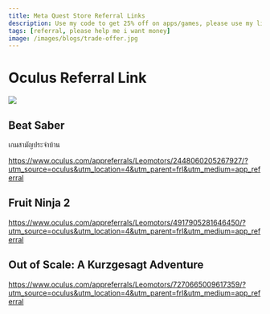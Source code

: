 ```yaml
---
title: Meta Quest Store Referral Links
description: Use my code to get 25% off on apps/games, please use my link so I get free credits to buy more game
tags: [referral, please help me i want money]
image: /images/blogs/trade-offer.jpg
---
```


# Oculus Referral Link

![](/images/blogs/trade-offer.jpg)

## Beat Saber

เกมสามัญประจำบ้าน

https://www.oculus.com/appreferrals/Leomotors/2448060205267927/?utm_source=oculus&utm_location=4&utm_parent=frl&utm_medium=app_referral

## Fruit Ninja 2

https://www.oculus.com/appreferrals/Leomotors/4917905281646450/?utm_source=oculus&utm_location=4&utm_parent=frl&utm_medium=app_referral

## Out of Scale: A Kurzgesagt Adventure

https://www.oculus.com/appreferrals/Leomotors/7270665009617359/?utm_source=oculus&utm_location=4&utm_parent=frl&utm_medium=app_referral
